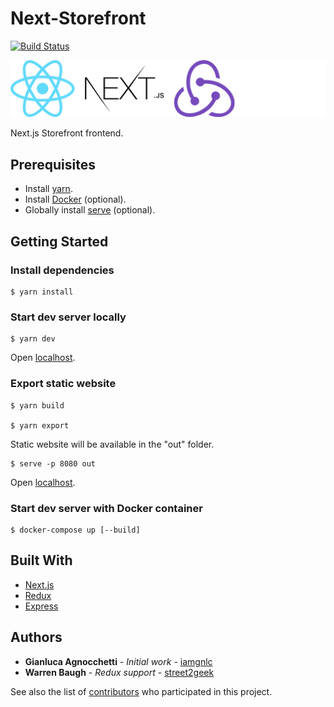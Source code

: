 # Next-Storefront

[![Build Status](http://jenkins.autorama.co.uk:8080/buildStatus/icon?job=next-storefront%2Fdevelop)](http://jenkins.autorama.co.uk:8080/job/next-storefront/job/develop/)

<img src="logos.png" width="640">

Next.js Storefront frontend.

## Prerequisites

- Install [yarn](https://yarnpkg.com/lang/en/docs/install).
- Install [Docker](https://www.docker.com/) (optional).
- Globally install [serve](https://www.npmjs.com/package/serve) (optional).

## Getting Started

### Install dependencies

```ssh
$ yarn install
```

### Start dev server locally

```ssh
$ yarn dev
```

Open [localhost](http://localhost:6601).

### Export static website

```ssh
$ yarn build

$ yarn export
```

Static website will be available in the "out" folder.

```ssh
$ serve -p 8080 out
```

Open [localhost](http://localhost:8080).

### Start dev server with Docker container

```ssh
$ docker-compose up [--build]
```

## Built With

- [Next.js](https://nextjs.org/)
- [Redux](https://redux.js.org/)
- [Express](https://expressjs.com/)

## Authors

- **Gianluca Agnocchetti** - _Initial work_ -
  [iamgnlc](https://github.com/iamgnlc)
- **Warren Baugh** - _Redux support_ -
  [street2geek](https://github.com/street2geek)

See also the list of
[contributors](https://github.com/Autorama/next-storefront/graphs/contributors)
who participated in this project.
